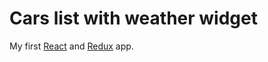 # Cars list with weather widget
My first [React](https://reactjs.org/) and [Redux](https://redux.js.org/) app.

